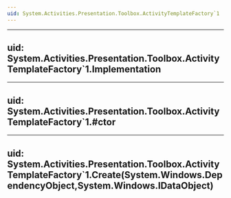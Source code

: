 ```yaml
---
uid: System.Activities.Presentation.Toolbox.ActivityTemplateFactory`1
---
```


---
uid: System.Activities.Presentation.Toolbox.ActivityTemplateFactory`1.Implementation
---

---
uid: System.Activities.Presentation.Toolbox.ActivityTemplateFactory`1.#ctor
---

---
uid: System.Activities.Presentation.Toolbox.ActivityTemplateFactory`1.Create(System.Windows.DependencyObject,System.Windows.IDataObject)
---
